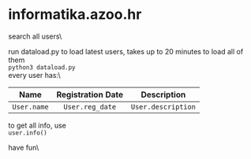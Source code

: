 # informatika.azoo.hr
search all users\

run dataload.py to load latest users, takes up to 20 minutes to load all of them\
`python3 dataload.py`\
every user has:\

|   Name   | Registration Date |  Description |
|:------------:|:-------------------:|:------------------:|
| `User.name`  |    `User.reg_date`  | `User.description` |

to get all info, use\
`user.info()`

have fun\
